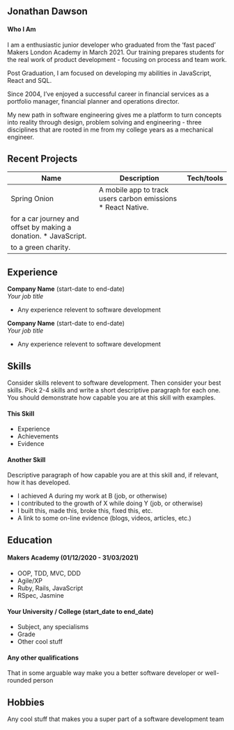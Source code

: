 ## Jonathan Dawson

#### Who I Am
I am a enthusiastic junior developer who graduated from the ‘fast paced’ Makers London Academy in March 2021. Our training prepares students for the real work of product development - focusing on process and team work.

Post Graduation, I am focused on developing my abilities in JavaScript, React and SQL.

Since 2004, I’ve enjoyed a successful career in financial services as a portfolio manager, financial planner and operations director. 

My new path in software engineering gives me a platform to turn concepts into reality through design, problem solving and engineering - three disciplines that are rooted in me from my college years as a mechanical engineer.

## Recent Projects 

| Name           | Description                                        | Tech/tools        |
| -------------- | -------------------------------------------------- | ----------------- |
| Spring Onion   | A mobile app to track users carbon emissions         * React Native.   |
|                  for a car journey and offset by making a donation.   * JavaScript.     |
|                  to a green charity.                                |                   |       

## Experience

**Company Name** (start-date to end-date)  
_Your job title_

- Any experience relevent to software development

**Company Name** (start-date to end-date)  
_Your job title_

- Any experience relevent to software development

## Skills

Consider skills relevent to software development. Then consider your best skills. Pick 2-4 skills and write a short descriptive paragraph for each one. You should demonstrate how capable you are at this skill with examples.

#### This Skill

- Experience
- Achievements
- Evidence

#### Another Skill

Descriptive paragraph of how capable you are at this skill and, if relevant, how it has developed.

- I achieved A during my work at B (job, or otherwise)
- I contributed to the growth of X while doing Y (job, or otherwise)
- I built this, made this, broke this, fixed this, etc.
- A link to some on-line evidence (blogs, videos, articles, etc.)

## Education

#### Makers Academy (01/12/2020 - 31/03/2021)

- OOP, TDD, MVC, DDD
- Agile/XP
- Ruby, Rails, JavaScript
- RSpec, Jasmine

#### Your University / College (start_date to end_date)

- Subject, any specialisms
- Grade
- Other cool stuff

#### Any other qualifications

That in some arguable way make you a better software developer or well-rounded person

## Hobbies

Any cool stuff that makes you a super part of a software development team
